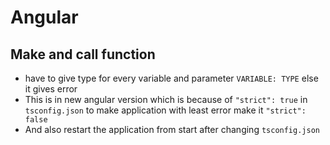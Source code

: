 # Angular

## Make and call function

- have to give type for every variable and parameter `VARIABLE: TYPE` else it gives error
- This is in new angular version which is because of `"strict": true` in `tsconfig.json` to make application with least error make it `"strict": false`
- And also restart the application from start after changing `tsconfig.json`
